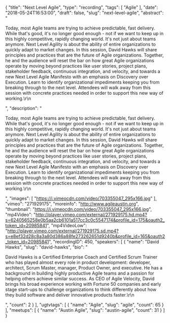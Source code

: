 {
  "title": "Next Level Agile",
  "type": "recording",
  "tags": [
    "Agile"
  ],
  "date": "2018-05-24T16:53:00",
  "draft": false,
  "slug": "next-level-agile",
  "abstract": "<p>Today, most Agile teams are trying to achieve predictable, fast delivery. While that's good, it's no longer good enough - not if we want to keep up in this highly competitive, rapidly changing world. It's not just about teams anymore. Next Level Agility is about the ability of entire organizations to quickly adapt to market changes. In this session, David Hawks will share principles and practices that are the future of Agile organizations. Together, he and the audience will reset the bar on how great Agile organizations operate by moving beyond practices like user stories, project plans, stakeholder feedback, continuous integration, and velocity, and towards a new Next Level Agile Manifesto with an emphasis on Discovery over Execution. Learn to identify organizational impediments keeping you from breaking through to the next level. Attendees will walk away from this session with concrete practices needed in order to support this new way of working.\r\n</p>",
  "description": "<p>Today, most Agile teams are trying to achieve predictable, fast delivery. While that's good, it's no longer good enough - not if we want to keep up in this highly competitive, rapidly changing world. It's not just about teams anymore. Next Level Agility is about the ability of entire organizations to quickly adapt to market changes. In this session, David Hawks will share principles and practices that are the future of Agile organizations. Together, he and the audience will reset the bar on how great Agile organizations operate by moving beyond practices like user stories, project plans, stakeholder feedback, continuous integration, and velocity, and towards a new Next Level Agile Manifesto with an emphasis on Discovery over Execution. Learn to identify organizational impediments keeping you from breaking through to the next level. Attendees will walk away from this session with concrete practices needed in order to support this new way of working.\r\n</p>",
  "images": [
    "https://i.vimeocdn.com/video/703355047_295x166.jpg"
  ],
  "vimeo": "271929175",
  "moreinfo": "http://www.agileaustin.org",
  "thumbnail": "https://i.vimeocdn.com/video/703355047_295x166.jpg",
  "mp4Video": "http://player.vimeo.com/external/271929175.hd.mp4?s=6240565258e0b5aa2cb6101a517cc3c0c5547174&profile_id=175&oauth2_token_id=20985841",
  "mp4VideoLow": "http://player.vimeo.com/external/271929175.sd.mp4?s=e8ef32d28c8a3a80d386a88fe273262651d9240b&profile_id=165&oauth2_token_id=20985841",
  "recordingID": 450,
  "speakers": [
    {
      "name": "David Hawks",
      "slug": "david-hawks",
      "bio": "<p>David Hawks is a Certified Enterprise Coach and Certified Scrum Trainer who has played almost every role in product development: developer, architect, Scrum Master, manager, Product Owner, and executive. He has a background in building highly productive Agile teams and a passion for helping others achieve similar success. As CEO of Agile Velocity, David brings his broad experience working with Fortune 50 companies and early stage start-ups to challenge organizations to think differently about how they build software and deliver innovative products faster.\r\n</p>",
      "count": 2
    }
  ],
  "ugtvtags": [
    {
      "name": "Agile",
      "slug": "agile",
      "count": 65
    }
  ],
  "meetups": [
    {
      "name": "Austin Agile",
      "slug": "austin-agile",
      "count": 31
    }
  ]
}